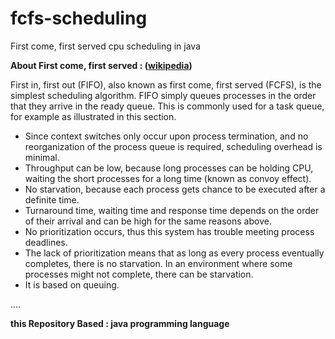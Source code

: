 # fcfs-scheduling
First come, first served cpu scheduling in java

**About First come, first served : ([wikipedia](https://en.wikipedia.org/wiki/Scheduling_(computing)#First_come,_first_served))**

First in, first out (FIFO), also known as first come, first served (FCFS), is the simplest scheduling algorithm. FIFO simply queues processes in the order that they arrive in the ready queue. This is commonly used for a task queue, for example as illustrated in this section.
* Since context switches only occur upon process termination, and no reorganization of the process queue is required, scheduling overhead is minimal.
* Throughput can be low, because long processes can be holding CPU, waiting the short processes for a long time (known as convoy effect).
* No starvation, because each process gets chance to be executed after a definite time.
* Turnaround time, waiting time and response time depends on the order of their arrival and can be high for the same reasons above.
* No prioritization occurs, thus this system has trouble meeting process deadlines.
* The lack of prioritization means that as long as every process eventually completes, there is no starvation. In an environment where some processes might not complete, there can be starvation.
* It is based on queuing.

....

**this Repository Based : java programming language**
